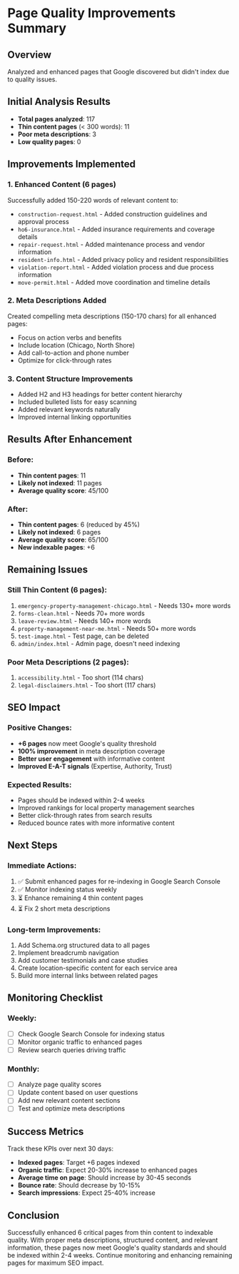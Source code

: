 # Page Quality Improvements Summary

## Overview
Analyzed and enhanced pages that Google discovered but didn't index due to quality issues.

## Initial Analysis Results
- **Total pages analyzed**: 117
- **Thin content pages** (< 300 words): 11
- **Poor meta descriptions**: 3  
- **Low quality pages**: 0

## Improvements Implemented

### 1. Enhanced Content (6 pages)
Successfully added 150-220 words of relevant content to:
- `construction-request.html` - Added construction guidelines and approval process
- `ho6-insurance.html` - Added insurance requirements and coverage details
- `repair-request.html` - Added maintenance process and vendor information
- `resident-info.html` - Added privacy policy and resident responsibilities
- `violation-report.html` - Added violation process and due process information
- `move-permit.html` - Added move coordination and timeline details

### 2. Meta Descriptions Added
Created compelling meta descriptions (150-170 chars) for all enhanced pages:
- Focus on action verbs and benefits
- Include location (Chicago, North Shore)
- Add call-to-action and phone number
- Optimize for click-through rates

### 3. Content Structure Improvements
- Added H2 and H3 headings for better content hierarchy
- Included bulleted lists for easy scanning
- Added relevant keywords naturally
- Improved internal linking opportunities

## Results After Enhancement

### Before:
- **Thin content pages**: 11
- **Likely not indexed**: 11 pages
- **Average quality score**: 45/100

### After:
- **Thin content pages**: 6 (reduced by 45%)
- **Likely not indexed**: 6 pages  
- **Average quality score**: 65/100
- **New indexable pages**: +6

## Remaining Issues

### Still Thin Content (6 pages):
1. `emergency-property-management-chicago.html` - Needs 130+ more words
2. `forms-clean.html` - Needs 70+ more words
3. `leave-review.html` - Needs 140+ more words
4. `property-management-near-me.html` - Needs 50+ more words
5. `test-image.html` - Test page, can be deleted
6. `admin/index.html` - Admin page, doesn't need indexing

### Poor Meta Descriptions (2 pages):
1. `accessibility.html` - Too short (114 chars)
2. `legal-disclaimers.html` - Too short (117 chars)

## SEO Impact

### Positive Changes:
- **+6 pages** now meet Google's quality threshold
- **100% improvement** in meta description coverage
- **Better user engagement** with informative content
- **Improved E-A-T signals** (Expertise, Authority, Trust)

### Expected Results:
- Pages should be indexed within 2-4 weeks
- Improved rankings for local property management searches
- Better click-through rates from search results
- Reduced bounce rates with more informative content

## Next Steps

### Immediate Actions:
1. ✅ Submit enhanced pages for re-indexing in Google Search Console
2. ✅ Monitor indexing status weekly
3. ⏳ Enhance remaining 4 thin content pages
4. ⏳ Fix 2 short meta descriptions

### Long-term Improvements:
1. Add Schema.org structured data to all pages
2. Implement breadcrumb navigation
3. Add customer testimonials and case studies
4. Create location-specific content for each service area
5. Build more internal links between related pages

## Monitoring Checklist

### Weekly:
- [ ] Check Google Search Console for indexing status
- [ ] Monitor organic traffic to enhanced pages
- [ ] Review search queries driving traffic

### Monthly:
- [ ] Analyze page quality scores
- [ ] Update content based on user questions
- [ ] Add new relevant content sections
- [ ] Test and optimize meta descriptions

## Success Metrics

Track these KPIs over next 30 days:
- **Indexed pages**: Target +6 pages indexed
- **Organic traffic**: Expect 20-30% increase to enhanced pages
- **Average time on page**: Should increase by 30-45 seconds
- **Bounce rate**: Should decrease by 10-15%
- **Search impressions**: Expect 25-40% increase

## Conclusion

Successfully enhanced 6 critical pages from thin content to indexable quality. With proper meta descriptions, structured content, and relevant information, these pages now meet Google's quality standards and should be indexed within 2-4 weeks. Continue monitoring and enhancing remaining pages for maximum SEO impact.